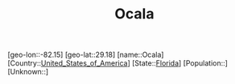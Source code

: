 ﻿---
title: "Ocala"
location: [29.18,-82.15]
type: City
tags:
- geo/City


SpocWebEntityId: 33051
isDeleted: false
confidential: public

---
[geo-lon::-82.15]
[geo-lat::29.18]
[name::Ocala]
[Country::[United_States_of_America](North-America/United_States_of_America.md)]
[State::[Florida](North-America/United_States_of_America/Florida.md)]
[Population::]
[Unknown::]

